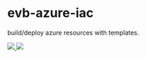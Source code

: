 # evb-azure-iac
build/deploy azure resources with templates.

<a href="https://portal.azure.com/#create/Microsoft.Template/uri/https%3A%2F%2Fraw.githubusercontent.com%2Fvanberge%2Fevb-azure-iac%2Fmaster%2Fwin2016%2Fazuredeploy.json" target="_blank">
    <img src="http://azuredeploy.net/deploybutton.png"/>
</a>
<a href="http://armviz.io/#/?load=https%3A%2F%2Fraw.githubusercontent.com%2Fvanberge%2Fevb-azure-iac%2Fmaster%2Fwin2016%2Fazuredeploy.json" target="_blank">
    <img src="http://armviz.io/visualizebutton.png"/>
</a>